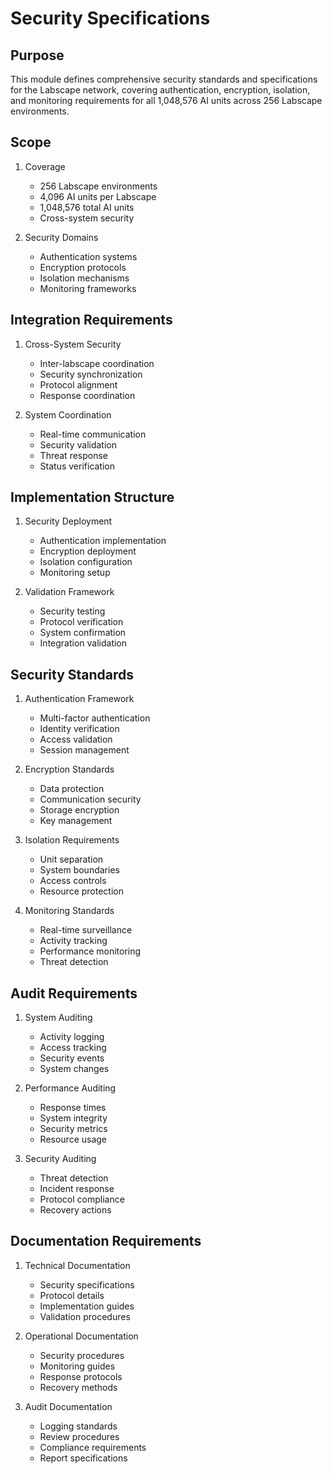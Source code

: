 # Security Specifications

## Purpose

This module defines comprehensive security standards and specifications for the Labscape network, covering authentication, encryption, isolation, and monitoring requirements for all 1,048,576 AI units across 256 Labscape environments.

## Scope

1. Coverage
   - 256 Labscape environments
   - 4,096 AI units per Labscape
   - 1,048,576 total AI units
   - Cross-system security

2. Security Domains
   - Authentication systems
   - Encryption protocols
   - Isolation mechanisms
   - Monitoring frameworks

## Integration Requirements

1. Cross-System Security
   - Inter-labscape coordination
   - Security synchronization
   - Protocol alignment
   - Response coordination

2. System Coordination
   - Real-time communication
   - Security validation
   - Threat response
   - Status verification

## Implementation Structure

1. Security Deployment
   - Authentication implementation
   - Encryption deployment
   - Isolation configuration
   - Monitoring setup

2. Validation Framework
   - Security testing
   - Protocol verification
   - System confirmation
   - Integration validation

## Security Standards

1. Authentication Framework
   - Multi-factor authentication
   - Identity verification
   - Access validation
   - Session management

2. Encryption Standards
   - Data protection
   - Communication security
   - Storage encryption
   - Key management

3. Isolation Requirements
   - Unit separation
   - System boundaries
   - Access controls
   - Resource protection

4. Monitoring Standards
   - Real-time surveillance
   - Activity tracking
   - Performance monitoring
   - Threat detection

## Audit Requirements

1. System Auditing
   - Activity logging
   - Access tracking
   - Security events
   - System changes

2. Performance Auditing
   - Response times
   - System integrity
   - Security metrics
   - Resource usage

3. Security Auditing
   - Threat detection
   - Incident response
   - Protocol compliance
   - Recovery actions

## Documentation Requirements

1. Technical Documentation
   - Security specifications
   - Protocol details
   - Implementation guides
   - Validation procedures

2. Operational Documentation
   - Security procedures
   - Monitoring guides
   - Response protocols
   - Recovery methods

3. Audit Documentation
   - Logging standards
   - Review procedures
   - Compliance requirements
   - Report specifications